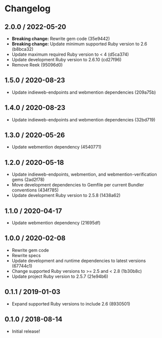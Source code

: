 # Changelog

## 2.0.0 / 2022-05-20

- **Breaking change:** Rewrite gem code (35e9442)
- **Breaking change:** Update minimum supported Ruby version to 2.6 (b8bca32)
- Update maximum required Ruby version to < 4 (d5ca374)
- Update development Ruby version to 2.6.10 (cd27f96)
- Remove Reek (95096d0)

## 1.5.0 / 2020-08-23

- Update indieweb-endpoints and webmention dependencies (209a75b)

## 1.4.0 / 2020-08-23

- Update indieweb-endpoints and webmention dependencies (32bd719)

## 1.3.0 / 2020-05-26

- Update webmention dependency (4540771)

## 1.2.0 / 2020-05-18

- Update indieweb-endpoints, webmention, and webmention-verification gems (2ad2f78)
- Move development dependencies to Gemfile per current Bundler conventions (434f785)
- Update development Ruby version to 2.5.8 (1438a62)

## 1.1.0 / 2020-04-17

- Update webmention dependency (21695df)

## 1.0.0 / 2020-02-08

- Rewrite gem code
- Rewrite specs
- Update development and runtime dependencies to latest versions (67744c1)
- Change supported Ruby versions to >= 2.5 and < 2.8 (1b30b8c)
- Update project Ruby version to 2.5.7 (21e94b6)

## 0.1.1 / 2019-01-03

- Expand supported Ruby versions to include 2.6 (8930501)

## 0.1.0 / 2018-08-14

- Initial release!
